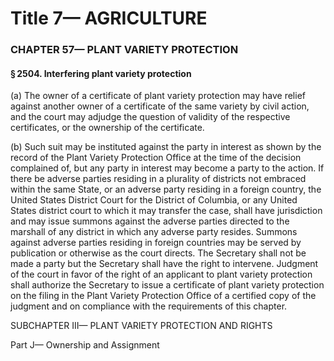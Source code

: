 
# Title 7— AGRICULTURE
### CHAPTER 57— PLANT VARIETY PROTECTION
#### § 2504. Interfering plant variety protection

(a) The owner of a certificate of plant variety protection may have relief against another owner of a certificate of the same variety by civil action, and the court may adjudge the question of validity of the respective certificates, or the ownership of the certificate.

(b) Such suit may be instituted against the party in interest as shown by the record of the Plant Variety Protection Office at the time of the decision complained of, but any party in interest may become a party to the action. If there be adverse parties residing in a plurality of districts not embraced within the same State, or an adverse party residing in a foreign country, the United States District Court for the District of Columbia, or any United States district court to which it may transfer the case, shall have jurisdiction and may issue summons against the adverse parties directed to the marshall of any district in which any adverse party resides. Summons against adverse parties residing in foreign countries may be served by publication or otherwise as the court directs. The Secretary shall not be made a party but the Secretary shall have the right to intervene. Judgment of the court in favor of the right of an applicant to plant variety protection shall authorize the Secretary to issue a certificate of plant variety protection on the filing in the Plant Variety Protection Office of a certified copy of the judgment and on compliance with the requirements of this chapter.

SUBCHAPTER III— PLANT VARIETY PROTECTION AND RIGHTS

Part J— Ownership and Assignment
